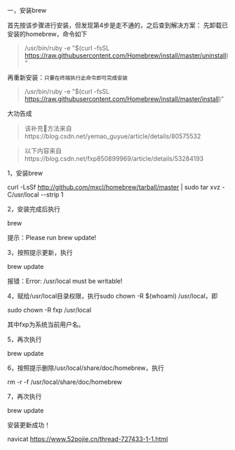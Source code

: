 
一，安装brew

首先按该步骤进行安装，但发现第4步是走不通的，之后查到解决方案：
先卸载已安装的homebrew，命令如下
> /usr/bin/ruby -e "$(curl -fsSL https://raw.githubusercontent.com/Homebrew/install/master/uninstall)"

再重新安装：`只要在终端执行此命令即可完成安装`
> /usr/bin/ruby -e "$(curl -fsSL https://raw.githubusercontent.com/Homebrew/install/master/install)"


大功告成

> 该补充方法来自https://blog.csdn.net/yemao_guyue/article/details/80575532


> 以下内容来自https://blog.csdn.net/fxp850899969/article/details/53284193

1，安装brew

curl -LsSf http://github.com/mxcl/homebrew/tarball/master | sudo tar xvz -C/usr/local --strip 1


2，安装完成后执行

brew

提示：Please run brew update!



3，按照提示更新，执行


brew update

报错：Error: /usr/local must be writable!



4，赋给/usr/local目录权限，执行sudo chown -R $(whoami) /usr/local，即


sudo chown -R fxp /usr/local

其中fxp为系统当前用户名。



5，再次执行

brew update




6，按照提示删除/usr/local/share/doc/homebrew，执行


rm -r -f /usr/local/share/doc/homebrew


7，再次执行

brew update


安装更新成功！

navicat 
https://www.52pojie.cn/thread-727433-1-1.html

